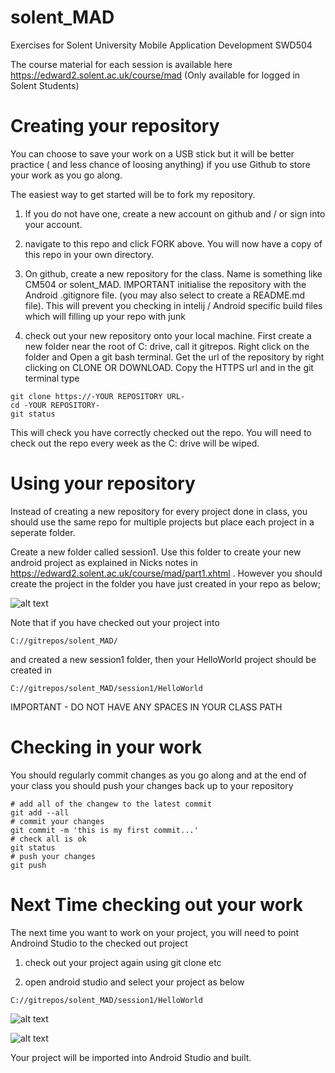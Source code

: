 # solent_MAD
Exercises for Solent University Mobile Application Development SWD504

The course material for each session is available here
https://edward2.solent.ac.uk/course/mad (Only available for logged in Solent Students)

# Creating your repository

You can choose to save your work on a USB stick but it will be better practice ( and less chance of loosing anything) if you use Github to store your work as you go along.  

The easiest way to get started will be to fork my repository.

1. If you do not have one, create a new account on github and / or sign into your account.

2. navigate to this repo and click FORK above. You will now have a copy of this repo in your own directory.

2. On github, create a new repository for the class. Name is something like CM504 or solent_MAD. 
IMPORTANT initialise the repository with the Android .gitignore file. (you may also select to create a README.md file). 
This will prevent you checking in intelij / Android specific build files which will filling up your repo with junk

3. check out your new repository onto your local machine. 
First create a new folder near the root of C: drive, call it gitrepos. 
Right click on the folder and Open a git bash terminal. 
Get the url of the repository by right clicking on CLONE OR DOWNLOAD. Copy the HTTPS url and in the git terminal type
```
git clone https://-YOUR REPOSITORY URL-
cd -YOUR REPOSITORY-
git status
```
This will check you have correctly checked out the repo. You will need to check out the repo every week as the C: drive will be wiped.

# Using your repository
Instead of creating a new repository for every project done in class, you should use the same repo for multiple projects but place each project in a seperate folder.

Create a new folder called session1. Use this folder to create your new android project as explained in Nicks notes in https://edward2.solent.ac.uk/course/mad/part1.xhtml . However you should create the project in the folder you have just created in your repo as below;

![alt text](../master/images/CreateProject.png "Figure CreateProject.png")

Note that if you have checked out your project into
```
C://gitrepos/solent_MAD/
```
and created a new session1 folder, then your HelloWorld project should be created in 
```
C://gitrepos/solent_MAD/session1/HelloWorld
```
IMPORTANT - DO NOT HAVE ANY SPACES IN YOUR CLASS PATH

# Checking in your work
You should regularly commit changes as you go along and at the end of your class you should push your changes back up to your repository
```
# add all of the changew to the latest commit
git add --all
# commit your changes
git commit -m 'this is my first commit...'
# check all is ok
git status
# push your changes
git push

```

# Next Time checking out your work
The next time you want to work on your project, you will need to point Androind Studio to the checked out project

1. check out your project again using git clone etc

2. open android studio and select your project as below
```
C://gitrepos/solent_MAD/session1/HelloWorld
```
![alt text](../master/images/WelcomeOpenProject.png "Figure WelcomeOpenProject.png")

![alt text](../master/images/OpenProject.png "Figure OpenProject.png")

Your project will be imported into Android Studio and built.




